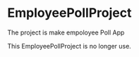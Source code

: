 # EmployeePollProject
The project is make empoloyee Poll App

This EmployeePollProject is no longer use.
